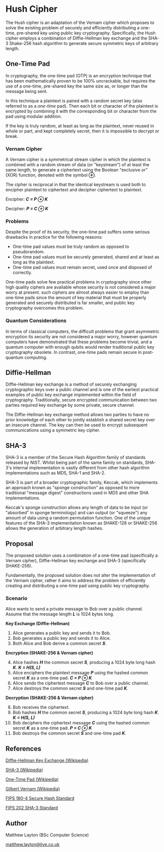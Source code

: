 # Hush Cipher

The Hush cipher is an adaptation of the Vernam cipher which proposes to solve the existing problem of securely and efficiently distributing a one-time, pre-shared key using public key cryptography. Specifically, the Hush cipher employs a combination of Diffie-Hellman key exchange and the SHA-3 Shake-256 hash algorithm to generate secure symmetric keys of arbitrary length.

## One-Time Pad

In cryptography, the one-time pad (OTP) is an encryption technique that has been mathematically proven to be 100% uncrackable, but requires the use of a one-time, pre-shared key the same size as, or longer than the message being sent.

In this technique a plaintext is paired with a random secret key (also referred to as a _one-time_ pad). Then each bit or character of the plaintext is encrypted by combining it with the corresponding bit or character from the pad using modular addition. 

If the key is truly random, at least as long as the plaintext, never reused in whole or part, and kept completely secret, then it is impossible to decrypt or break. 

### Vernam Cipher

A Vernam cipher is a symmetrical stream cipher in which the plaintext is combined with a random stream of data (or "keystream") of at least the same length, to generate a ciphertext using the Boolean "exclusive or" (XOR) function, denoted with the symbol **⊕**.

The cipher is reciprocal in that the identical keystream is used both to encipher plaintext to ciphertext and decipher ciphertext to plaintext.

Encipher: _**C = P ⊕ K**_

Decipher: _**P = C ⊕ K**_

### Problems

Despite the proof of its security, the one-time pad suffers some serious drawbacks in practice for the following reasons:

- One-time pad values must be truly random as opposed to pseudorandom.
- One-time pad values must be securely generated, shared and at least as long as the plaintext.
- One-time pad values must remain secret, used once and disposed of correctly.

One-time pads solve few practical problems in cryptography since other high quality ciphers are available whose security is not considered a major worry at present. such ciphers are almost always easier to employ than one-time pads since the amount of key material that must be properly generated and securely distributed is far smaller, and public key cryptography overcomes this problem.

### Quantum Considerations

In terms of classical computers, the difficult problems that grant asymmetric encryption its security are not considered a major worry, however quantum computers have demonstrated that these problems become trivial, and a quantum computer with enough qubits would render traditional public key cryptography obsolete. In contrast, one-time pads remain secure in post-quantum computing.

## Diffie-Hellman

Diffie-Hellman key exchange is a method of securely exchanging cryptographic keys over a public channel and is one of the earliest practical examples of public key exchange implemented within the field of cryptography. Traditionally, secure encrypted communication between two parties required key exchange by some private, secure channel. 

The Diffie-Hellman key exchange method allows two parties to have no prior knowledge of each other to jointly establish a shared secret key over an insecure channel. The key can then be used to encrypt subsequent communications using a symmetric key cipher.

## SHA-3

SHA-3 is a member of the Secure Hash Algorithm family of standards released by NIST. Whilst being part of the same family on standards, SHA-3's internal implementation is vastly different from other hash algorithm implementations such as MD5, SHA-1 and SHA-2.

SHA-3 is part of a broader cryptographic family, Keccak, which implements an approach known as "sponge construction" as opposed to more traditional "message digest" constructions used in MD5 and other SHA implementations.

Keccak's sponge construction allows any length of data to be input (or "absorbed" in sponge terminology) and can output (or "squeeze") any amount of data using a random permutation function. One of the unique features of the SHA-3 implementation known as SHAKE-128 or SHAKE-256 allows the generation of arbitrary length hashes.

## Proposal

The proposed solution uses a combination of a one-time pad (specifically a Vernam cipher), Diffie-Hellman key exchange and SHA-3 (specifically SHAKE-256).

Fundamentally, the proposed solution does not alter the implementation of the Vernam cipher, rather it aims to address the problem of efficiently creating and distributing a one-time pad using public key cryptography.

### Scenario

Alice wants to send a private message to Bob over a public channel. Assume that the message length _**L**_ is 1024 bytes long.

**Key Exchange (Diffie-Hellman)**

1. Alice generates a public key and sends it to Bob.
2. Bob generates a public key and sends it to Alice.
3. Both Alice and Bob derive a common secret _**S**_.

**Encryption (SHAKE-256 & Vernam cipher)**

4. Alice hashes _**H**_ the common secret _**S**_, producing a 1024 byte long hash _**K**_. 
   _**K = H(S, L)**_
5. Alice enciphers the plaintext message _**P**_ using the hashed common secret _**K**_ as a one-time pad. 
   _**C = P ⊕ K**_
6. Alice sends the ciphertext message _**C**_ to Bob over a public channel.
7. Alice destroys the common secret _**S**_ and one-time pad _**K**_.

**Decryption (SHAKE-256 & Vernam cipher)**

8. Bob receives the ciphertext.
9. Bob hashes _**H**_ the common secret _**S**_, producing a 1024 byte long hash _**K**_. 
   _**K = H(S, L)**_
10. Bob deciphers the ciphertext message _**C**_ using the hashed common secret _**K**_ as a one-time pad. 
    _**P = C ⊕ K**_
11. Bob destroys the common secret _**S**_ and one-time pad _**K**_.

## References

[Diffie-Hellman Key Exchange (Wikipedia)](https://en.wikipedia.org/wiki/Diffie%E2%80%93Hellman_key_exchange)

[SHA-3 (Wikipedia)](https://en.wikipedia.org/wiki/SHA-3)

[One-Time Pad (Wikipedia)](https://en.wikipedia.org/wiki/One-time_pad)

[Gilbert Vernam (Wikipedia)](https://en.wikipedia.org/wiki/Gilbert_Vernam)

[FIPS 180-4 Secure Hash Standard](https://csrc.nist.gov/publications/detail/fips/180/4/final)

[FIPS 202 SHA-3 Standard](https://csrc.nist.gov/publications/detail/fips/202/final)

## Author

Matthew Layton (BSc Computer Science)

matthew.layton@live.co.uk

